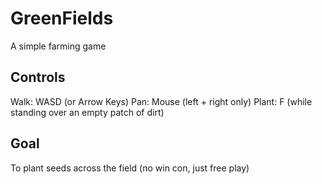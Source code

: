 # GreenFields
A simple farming game

## Controls
Walk: WASD (or Arrow Keys)
Pan: Mouse (left + right only)
Plant: F (while standing over an empty patch of dirt)

## Goal
To plant seeds across the field (no win con, just free play)
